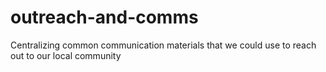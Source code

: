 # outreach-and-comms
Centralizing common communication materials that we could use to reach out to our local community
